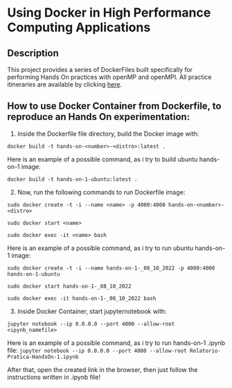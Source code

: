 # Using Docker in High Performance Computing Applications

## Description

This project provides a series of DockerFiles built specifically for performing Hands On practices with openMP and openMPI. All practice itineraries are available by clicking [here](https://github.com/muriloboratto/hands-on-supercomputing-with-parallel-computing). 


## How to use Docker Container from Dockerfile, to reproduce an Hands On experimentation:

1. Inside the Dockerfile file directory, build the Docker image with:

```docker build -t hands-on-<number>-<distro>:latest .```


Here is an example of a possible command, as i try to build ubuntu hands-on-1 image:

```docker build -t hands-on-1-ubuntu:latest .```

2. Now, run the following commands to run Dockerfile image:

```sudo docker create -t -i --name <name> -p 4000:4000 hands-on-<number>-<distro> ```

```sudo docker start <name>```

```sudo docker exec -it <name> bash```

Here is an example of a possible command, as i try to run ubuntu hands-on-1 image:

```sudo docker create -t -i --name hands-on-1-_08_10_2022 -p 4000:4000 hands-on-1-ubuntu ```

```sudo docker start hands-on-1-_08_10_2022```

```sudo docker exec -it hands-on-1-_08_10_2022 bash```


3. Inside Docker Container, start jupyternotebook with:

```jupyter notebook --ip 0.0.0.0 --port 4000 --allow-root <ipynb_namefile>```

Here is an example of a possible command, as i try to run hands-on-1 .ipynb file:
```jupyter notebook --ip 0.0.0.0 --port 4000 --allow-root Relatorio-Pratica-HandsOn-1.ipynb```

After that, open the created link in the browser, then just follow the instructions written in .ipynb file!

